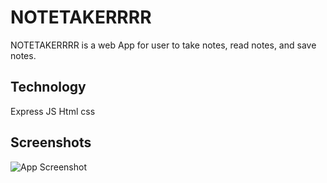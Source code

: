 
# NOTETAKERRRR

NOTETAKERRRR is a web App for user to take notes, read notes, and save notes.


## Technology
Express
JS
Html
css
## Screenshots

![App Screenshot](https://via.placeholder.com/468x300?text=App+Screenshot+Here)

